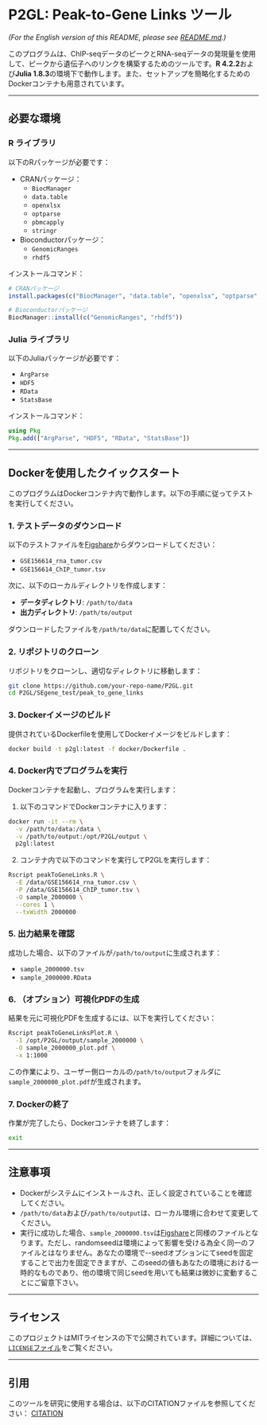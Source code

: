 
# P2GL: Peak-to-Gene Links ツール

*(For the English version of this README, please see [README.md](https://github.com/hamamoto-lab/SEgene/blob/main/peak_to_gene_links/README.md).)*

このプログラムは、ChIP-seqデータのピークとRNA-seqデータの発現量を使用して、ピークから遺伝子へのリンクを構築するためのツールです。**R 4.2.2**および**Julia 1.8.3**の環境下で動作します。また、セットアップを簡略化するためのDockerコンテナも用意されています。

---

## 必要な環境

### R ライブラリ
以下のRパッケージが必要です：
- CRANパッケージ：
  - `BiocManager`
  - `data.table`
  - `openxlsx`
  - `optparse`
  - `pbmcapply`
  - `stringr`
- Bioconductorパッケージ：
  - `GenomicRanges`
  - `rhdf5`

インストールコマンド：
```r
# CRANパッケージ
install.packages(c("BiocManager", "data.table", "openxlsx", "optparse", "pbmcapply", "stringr"))

# Bioconductorパッケージ
BiocManager::install(c("GenomicRanges", "rhdf5"))
```

### Julia ライブラリ
以下のJuliaパッケージが必要です：
- `ArgParse`
- `HDF5`
- `RData`
- `StatsBase`

インストールコマンド：
```julia
using Pkg
Pkg.add(["ArgParse", "HDF5", "RData", "StatsBase"])
```

---

## Dockerを使用したクイックスタート

このプログラムはDockerコンテナ内で動作します。以下の手順に従ってテストを実行してください。

### 1. テストデータのダウンロード
以下のテストファイルを[Figshare](url)からダウンロードしてください：
- `GSE156614_rna_tumor.csv`
- `GSE156614_ChIP_tumor.tsv`

次に、以下のローカルディレクトリを作成します：
- **データディレクトリ**: `/path/to/data`
- **出力ディレクトリ**: `/path/to/output`

ダウンロードしたファイルを`/path/to/data`に配置してください。

### 2. リポジトリのクローン
リポジトリをクローンし、適切なディレクトリに移動します：
```bash
git clone https://github.com/your-repo-name/P2GL.git
cd P2GL/SEgene_test/peak_to_gene_links
```

### 3. Dockerイメージのビルド
提供されているDockerfileを使用してDockerイメージをビルドします：
```bash
docker build -t p2gl:latest -f docker/Dockerfile .
```

### 4. Docker内でプログラムを実行
Dockerコンテナを起動し、プログラムを実行します：

1. 以下のコマンドでDockerコンテナに入ります：
```bash
docker run -it --rm \
  -v /path/to/data:/data \
  -v /path/to/output:/opt/P2GL/output \
  p2gl:latest
```

2. コンテナ内で以下のコマンドを実行してP2GLを実行します：
```bash
Rscript peakToGeneLinks.R \
  -E /data/GSE156614_rna_tumor.csv \
  -P /data/GSE156614_ChIP_tumor.tsv \
  -O sample_2000000 \
  --cores 1 \
  --txWidth 2000000
```

### 5. 出力結果を確認
成功した場合、以下のファイルが`/path/to/output`に生成されます：
- `sample_2000000.tsv`
- `sample_2000000.RData`

### 6. （オプション）可視化PDFの生成
結果を元に可視化PDFを生成するには、以下を実行してください：
```bash
Rscript peakToGeneLinksPlot.R \
  -I /opt/P2GL/output/sample_2000000 \
  -O sample_2000000_plot.pdf \
  -x 1:1000
```

この作業により、ユーザー側ローカルの`/path/to/output`フォルダに`sample_2000000_plot.pdf`が生成されます。

### 7. Dockerの終了
作業が完了したら、Dockerコンテナを終了します：
```bash
exit
```

---

## 注意事項
- Dockerがシステムにインストールされ、正しく設定されていることを確認してください。
- `/path/to/data`および`/path/to/output`は、ローカル環境に合わせて変更してください。
- 実行に成功した場合、`sample_2000000.tsv`は[Figshare](url)と同様のファイルとなります。ただし、randomseedは環境によって影響を受ける為全く同一のファイルとはなりません。あなたの環境で--seedオプションにてseedを固定することで出力を固定できますが、このseedの値もあなたの環境における一時的なものであり、他の環境で同じseedを用いても結果は微妙に変動することにご留意下さい。

---

## ライセンス
このプロジェクトはMITライセンスの下で公開されています。詳細については、[`LICENSE`ファイル](https://github.com/hamamoto-lab/SEgene/blob/main/LICENSE)をご覧ください。

---

## 引用
このツールを研究に使用する場合は、以下のCITATIONファイルを参照してください：
[CITATION](https://github.com/hamamoto-lab/SEgene/blob/main/CITATION)

